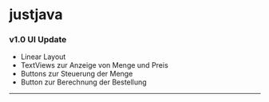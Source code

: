 # justjava

### v1.0 UI Update
* Linear Layout
* TextViews zur Anzeige von Menge und Preis
* Buttons zur Steuerung der Menge
* Button zur Berechnung der Bestellung

---------------------------------------------------

